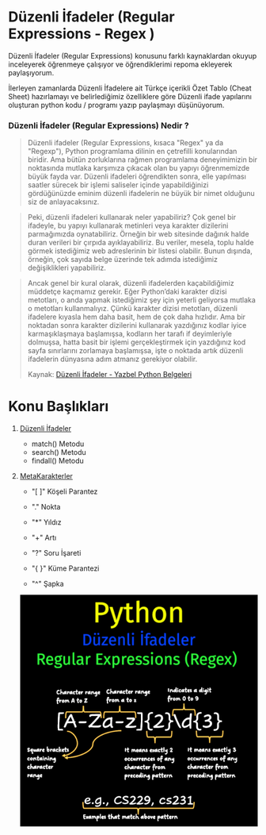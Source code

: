 # Düzenli İfadeler (Regular Expressions - Regex )

Düzenli İfadeler (Regular Expressions) konusunu farklı kaynaklardan okuyup inceleyerek öğrenmeye çalışıyor ve öğrendiklerimi repoma ekleyerek paylaşıyorum. 

İlerleyen zamanlarda Düzenli İfadelere ait Türkçe içerikli Özet Tablo (Cheat Sheet) hazırlamayı ve belirlediğimiz özelliklere göre Düzenli ifade yapılarını oluşturan python kodu / programı yazıp paylaşmayı düşünüyorum.

### Düzenli İfadeler (Regular Expressions) Nedir ?

> Düzenli ifadeler (Regular Expressions, kısaca "Regex" ya da "Regexp"), Python programlama dilinin en çetrefilli konularından biridir. Ama bütün zorluklarına rağmen programlama deneyimimizin bir noktasında mutlaka karşımıza çıkacak olan bu yapıyı öğrenmemizde büyük fayda var. Düzenli ifadeleri öğrendikten sonra, elle yapılması saatler sürecek bir işlemi saliseler içinde yapabildiğinizi gördüğünüzde eminim düzenli ifadelerin ne büyük bir nimet olduğunu siz de anlayacaksınız. 

> Peki, düzenli ifadeleri kullanarak neler yapabiliriz? Çok genel bir ifadeyle, bu yapıyı kullanarak metinleri veya karakter dizilerini parmağımızda oynatabiliriz. Örneğin bir web sitesinde dağınık halde duran verileri bir çırpıda ayıklayabiliriz. Bu veriler, mesela, toplu halde görmek istediğimiz web adreslerinin bir listesi olabilir. Bunun dışında, örneğin, çok sayıda belge üzerinde tek adımda istediğimiz değişiklikleri yapabiliriz.

> Ancak genel bir kural olarak, düzenli ifadelerden kaçabildiğimiz müddetçe kaçmamız gerekir. Eğer Python’daki karakter dizisi metotları, o anda yapmak istediğimiz şey için yeterli geliyorsa mutlaka o metotları kullanmalıyız. Çünkü karakter dizisi metotları, düzenli ifadelere kıyasla hem daha basit, hem de çok daha hızlıdır. Ama bir noktadan sonra karakter dizilerini kullanarak yazdığınız kodlar iyice karmaşıklaşmaya başlamışsa, kodların her tarafı if deyimleriyle dolmuşsa, hatta basit bir işlemi gerçekleştirmek için yazdığınız kod sayfa sınırlarını zorlamaya başlamışsa, işte o noktada artık düzenli ifadelerin dünyasına adım atmanız gerekiyor olabilir. 
> 
> Kaynak: [Düzenli İfadeler - Yazbel Python Belgeleri](https://python-istihza.yazbel.com/standart_moduller/regex.html)

# Konu Başlıkları

1. [Düzenli İfadeler](duzenli_ifadeler.md)
   
   * match() Metodu 
   * search() Metodu
   * findall() Metodu

2. [MetaKarakterler](metakarakterler.md)
   
   * "[ ]" Köşeli Parantez
   
   * "." Nokta
   
   * "*" Yıldız
   
   * "+" Artı
   
   * "?" Soru İşareti
   
   * "{ }" Küme Parantezi
   
   * "^" Şapka
   
   ![regex](img/regex.png)
